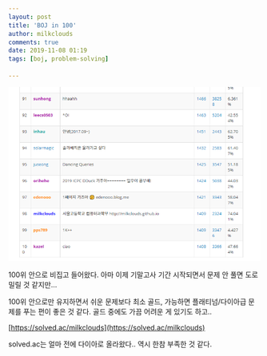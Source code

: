 ```yaml
---
layout: post
title: 'BOJ in 100'
author: milkclouds
comments: true
date: 2019-11-08 01:19
tags: [boj, problem-solving]

---
```

 
![98위](/files/boj_100.PNG)  


100위 안으로 비집고 들어왔다. 아마 이제 기말고사 기간 시작되면서 문제 안 풀면 도로 밀릴 것 같지만...  


100위 안으로만 유지하면서 쉬운 문제보다 최소 골드, 가능하면 플래티넘/다이아급 문제를 푸는 편이 좋은 것 같다.  골드 중에도 가끔 어려운 게 있기도 하고..  



[https://solved.ac/milkclouds](https://solved.ac/milkclouds)  

solved.ac는 얼마 전에 다이아로 올라왔다.. 역시 한참 부족한 것 같다.